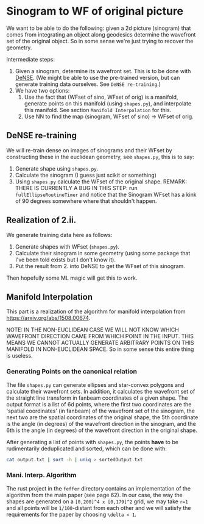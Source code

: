 # Sinogram to WF of original picture

We want to be able to do the following: given a 2d picture (sinogram) that comes from integrating an object along geodesics determine the wavefront set of the original object. So in some sense we're just trying to recover the geometry.

Intermediate steps:
1. Given a sinogram, determine its wavefront set. This is to be done with [DeNSE](https://github.com/arsenal9971/DeNSE). (We might be able to use the pre-trained version, but can generate training data ourselves. See `DeNSE re-training`.)
2. We have two options:
    1. Use the fact that (WFset of sino, WFset of orig) is a manifold, generate points on this manifold (using `shapes.py`), and interpolate this manifold. See section `Manifold Interpolation` for this. 
    2. Use NN to find the map (sinogram, WFset of sino) -> WFset of orig. 

## DeNSE re-training

We will re-train dense on images of sinograms and their WFset by constructing these in the euclidean geometry, see `shapes.py`, this is to say:
1. Generate shape using `shapes.py`.
2. Calculate the sinogram (I guess just scikit or something)
3. Using `shapes.py` calculate the WFset of the original shape. REMARK: THERE IS CURRENTLY A BUG IN THIS STEP: run `fullEllipseRoutineTimer` and notice that the Sinogram WFset has a kink of 90 degrees somewhere where that shouldn't happen.

## Realization of 2.ii.

We generate training data here as follows:

1. Generate shapes with WFset (`shapes.py`).
2. Calculate their sinogram in some geometry (using some package that I've been told exists but I don't know it).
3. Put the result from 2. into DeNSE to get the WFset of this sinogram. 

Then hopefully some ML magic will get this to work.

## Manifold Interpolation

This part is a realization of the algorithm for manifold interpolation from https://arxiv.org/abs/1508.00674. 

NOTE: IN THE NON-EUCLIDEAN CASE WE WILL NOT KNOW WHICH WAVEFRONT DIRECTION CAME FROM WHICH POINT IN THE INPUT. THIS MEANS WE CANNOT ACTUALLY GENERATE ARBITRARY POINTS ON THIS MANIFOLD IN NON-EUCLIDEAN SPACE. So in some sense this entire thing is useless.

### Generating Points on the canonical relation

The file `shapes.py` can generate ellipses and star-convex polygons and calculate their wavefront sets. In addition, it calculates the wavefront set of the straight line transform in fanbeam coordinates of a given shape. The output format is a list of 6d points, where the first two coordinates are the 'spatial coordinates' (in fanbeam) of the wavefront set of the sinogram, the next two are the spatial coordinates of the original shape, the 5th coordinate is the angle (in degrees) of the wavefront direction in the sinogram, and the 6th is the angle (in degrees) of the wavefront direction in the original shape.

After generating a list of points with `shapes.py`, the points **have** to be rudimentarily deduplicated and sorted, which can be done with:
```bash
cat output.txt | sort -h | uniq > sortedOutput.txt
```

### Mani. Interp. Algorithm

The rust project in the `feffer` directory contains an implementation of the algorithm from the main paper (see page 62). In our case, the way the shapes are generated on a `[0,200]^4 x [0,179]^2` grid, we may take `r=1` and all points will be `1/100`-distant from each other and we will satisfy the requirements for the paper by choosing `\delta < 1`.  